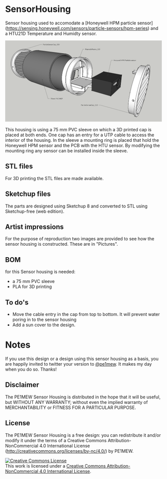 # SensorHousing
Sensor housing used to accomodate a [Honeywell HPM particle sensor] (https://sensing.honeywell.com/sensors/particle-sensors/hpm-series) and a HTU21D Temperature and Humidty sensor.

![Exploded view of the PE1MEW Sensor Housing](Pictures/ParicleSensorSensorHolder_ArtistImpression_001.png
 "Exploded view of the PE1MEW Sensor Housing")
 
This housing is using a 75 mm PVC sleeve on which a 3D printed cap is placed at both ends. 
One cap has an entry for a UTP cable to access the interior of the housing. In the sleeve a mounting ring is placed that hold the Honeywell HPM sensor and the PCB with the HTU sensor. By modifying the mounting ring any sensor can be installed inside the sleeve.

## STL files
For 3D printing the STL files are made available.

## Sketchup files
The parts are designed using Sketchup 8 and converted to STL using Sketchup-free (web edition). 

## Artist impressions
For the purpose of reproduction two images are provided to see how the sensor housing is constructed. These are in "Pictures".

## BOM
for this Sensor housing is needed:
 - a 75 mm PVC sleeve
 - PLA for 3D printing
 
## To do's
 - Move the cable entry in the cap from top to bottom. It will prevent water poring in to the sensor housing
 - Add a sun cover to the design.

# Notes
If you use this design or a design using this sensor housing as a basis, you are happily invited to twitter your version to [@pe1mew](https://twitter.com/pe1mew/). It makes my day when you do so. Thanks!
    
## Disclaimer
The PE1MEW Sensor Housing is distributed in the hope that it will be useful, but WITHOUT ANY WARRANTY; without even the implied warranty of MERCHANTABILITY or FITNESS FOR A PARTICULAR PURPOSE.
  
## License
The PE1MEW Sensor Housing is a free design: 
you can redistribute it and/or modify it under the terms of a Creative Commons Attribution-NonCommercial 4.0 International License (http://creativecommons.org/licenses/by-nc/4.0/) by PE1MEW.

<a rel="license" href="http://creativecommons.org/licenses/by-nc/4.0/"><img alt="Creative Commons License" style="border-width:0" src="https://i.creativecommons.org/l/by-nc/4.0/88x31.png" /></a><br />This work is licensed under a <a rel="license" href="http://creativecommons.org/licenses/by-nc/4.0/">Creative Commons Attribution-NonCommercial 4.0 International License</a>.
